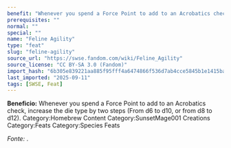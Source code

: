```yaml
---
benefit: "Whenever you spend a Force Point to add to an Acrobatics check, increase the die type by two steps (From d6 to d10, or from d8 to d12). Category:Homebrew Content Category:SunsetMage001 Creations Category:Feats Category:Species Feats"
prerequisites: ""
normal: ""
special: ""
name: "Feline Agility"
type: "feat"
slug: "feline-agility"
source_url: "https://swse.fandom.com/wiki/Feline_Agility"
source_license: "CC BY-SA 3.0 (Fandom)"
import_hash: "6b305e839221aa885f95fff4a6474866f536d7ab4cce5845b1e1415badc2dc94"
last_imported: "2025-09-11"
tags: [SWSE, Feat]
---
```

**Beneficio:** Whenever you spend a Force Point to add to an Acrobatics check, increase the die type by two steps (From d6 to d10, or from d8 to d12). Category:Homebrew Content Category:SunsetMage001 Creations Category:Feats Category:Species Feats

*Fonte:* .